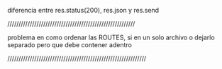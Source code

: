 diferencia entre res.status(200),  res.json y res.send

/////////////////////////////////////////////////////////



problema en como ordenar las ROUTES, si en un solo archivo o dejarlo separado pero que debe contener adentro


//////////////////////////////////////////////////////////////
